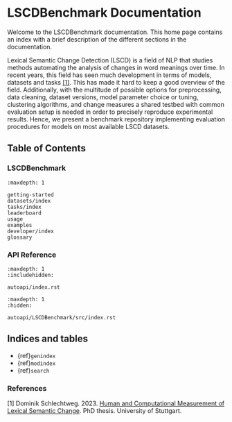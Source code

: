 # LSCDBenchmark Documentation

Welcome to the LSCDBenchmark documentation. This home page contains an index with a brief description of the different sections in the documentation.

Lexical Semantic Change Detection (LSCD) is a field of NLP that studies methods automating the analysis of changes in word meanings over time. In recent years, this field has seen much development in terms of models, datasets and tasks [[1]](#paper). This has made it hard to keep a good overview of the field. Additionally, with the multitude of possible options for preprocessing, data cleaning, dataset versions, model parameter choice or tuning, clustering algorithms, and change measures a shared testbed with common evaluation setup is needed in order to precisely reproduce experimental results. Hence, we present a benchmark repository implementing evaluation procedures for models on most available LSCD datasets.

## Table of Contents

### LSCDBenchmark

```{toctree}
:maxdepth: 1

getting-started
datasets/index
tasks/index
leaderboard
usage
examples
developer/index
glossary
```

### API Reference

```{toctree}
:maxdepth: 1
:includehidden:

autoapi/index.rst
```

```{toctree}
:maxdepth: 1
:hidden:

autoapi/LSCDBenchmark/src/index.rst
```

## Indices and tables

- {ref}`genindex`
- {ref}`modindex`
- {ref}`search`

### References

<a name="paper">[1]</a>
Dominik Schlechtweg. 2023. [Human and Computational Measurement of Lexical Semantic Change](http://dx.doi.org/10.18419/opus-12833). PhD thesis. University of Stuttgart.
